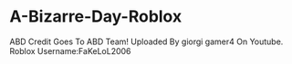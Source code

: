 # A-Bizarre-Day-Roblox
ABD
Credit Goes To ABD Team!
Uploaded By giorgi gamer4 On Youtube. Roblox Username:FaKeLoL2006
